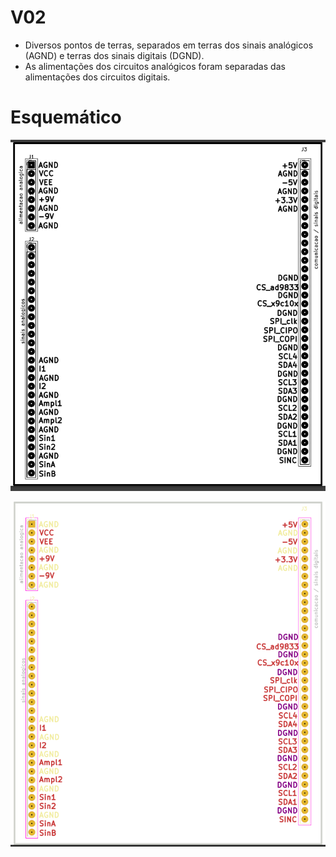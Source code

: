 # V02

- Diversos pontos de terras, separados em terras dos sinais analógicos (AGND) e terras dos sinais digitais (DGND).
- As alimentações dos circuitos analógicos foram separadas das alimentações dos circuitos digitais.

# Esquemático

![Barramento EITduino V02  preto e branco - Kicad](https://github.com/Pinheirogustavo/PCB_projects/blob/main/KiCadProjects/Barramento_EITduino/V02/print/barramento_v02.png)


![Barramento EITduino V02  colorido - Kicad](https://github.com/Pinheirogustavo/PCB_projects/blob/main/KiCadProjects/Barramento_EITduino/V02/print/barramento_v02_colorido.png)
